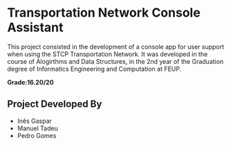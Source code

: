 # Transportation Network Console Assistant

This project consisted in the development of a console app for user support when using the STCP Transportation Network. It was developed in the course of Alogirthms and Data Structures, in the 2nd year of the Graduation degree of Informatics Engineering and Computation at FEUP.

**Grade:16.20/20**

## Project Developed By
- Inês Gaspar
- Manuel Tadeu
- Pedro Gomes
